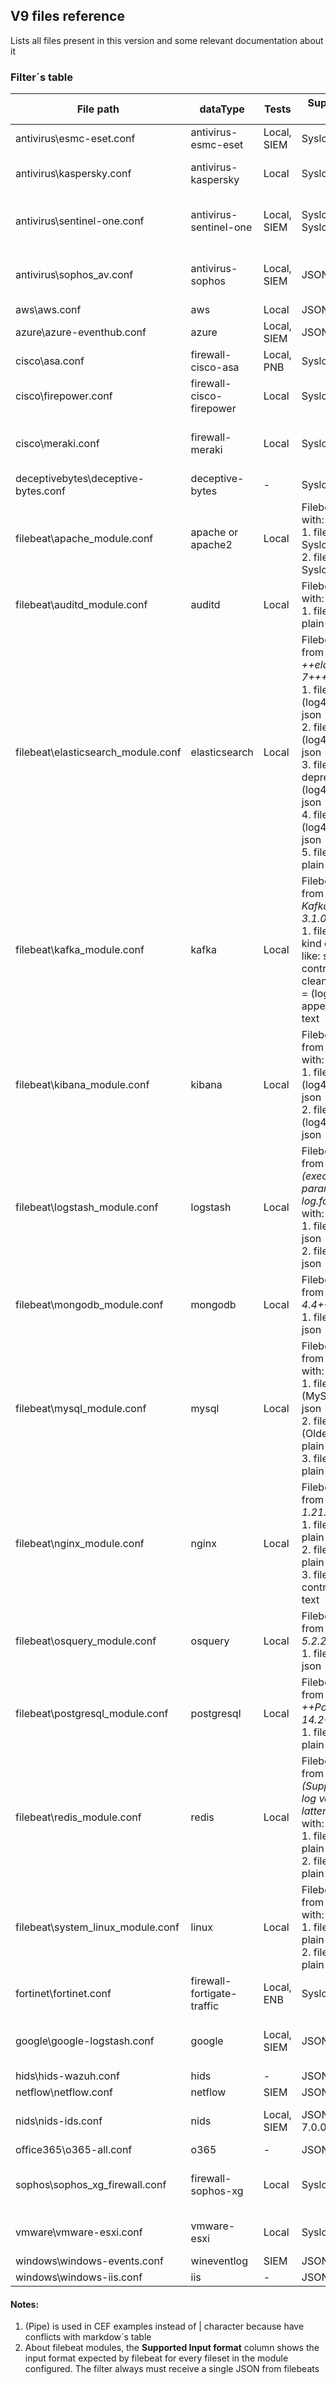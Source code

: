## V9 files reference
Lists all files present in this version and some relevant documentation about it

### Filter´s table
| File path | dataType | Tests | Supported Input format | Example |
|--------|--------|--------|--------|--------|
|antivirus\esmc-eset.conf|antivirus-esmc-eset|Local, SIEM|Syslog+JSON|679 <12>1 2022-04-11T10:41:05.300Z esmc ERAServer 11804 - - {"event_type":"FirewallAggregated_Event","ipv4":"x.x.x.x","hostname":"archivos","source_uuid":"c252c742-22e4-4b4c-af89-6216dc200276","occured":"11-Apr-2022 10:45:38","severity":"Warning",...}|
|antivirus\kaspersky.conf|antivirus-kaspersky|Local|Syslog+CEF|677 <12>1 2021-10-22 13:12:19.014 localhost=127.0.0.1 14 CEF: 0(Pipe)Kaspersky(Pipe)Kaspersky Endpoint Security for Windows(Pipe)10.2.5.3201(Pipe)GNRL_EV_SUSPICIOUS_OBJECT_FOUND(Pipe)Probably infected object detected(Pipe)Very-High(Pipe) eventId=168010884486 externalId=1907735613 msg=Result: Detected: not-a-virus:HEUR:RemoteAdmin.Win32.DameWare.gen|
|antivirus\sentinel-one.conf| antivirus-sentinel-one|Local, SIEM|Syslog, Syslog+CEF|1. <38>1 2022-05-02T15:53:10.288601Z x.x.x.x SentinelOne f37ae7e9fe1441b49021b4f9f1b4b331 1411618095558471028 [fileName@53163 fileName="ryuk.bin"][deviceAddress@53163 deviceAddress="x.x.x.x"]...<br>2. <14>2022-04-26 16:17:22,750 sentinel - CEF:0(Pipe)SentinelOne(Pipe)Mgmt(Pipe)deviceAddress=x.x.x.x deviceHostFqdn=userx-001.sentinelone.net deviceHostName=userx-001.sentinelone.net notificationScope=SITE...|
|antivirus\sophos_av.conf|antivirus-sophos|Local, SIEM|JSON|{"tenant": "Sophos","global": {"type": "logx","analysed": 1},"logx": {"type":"sophos","sophos": {"created_at": "2022-05-05T19:56:08.389Z","customer_id": "82446241-0870-4810-8e60-87cdfba980f3","endpoint_id": "7d4c29e9-ed9d-4d50-9a17-c326e6fe22a8","endpoint_type": "computer","group": "MALWARE","id": "f7f4bdf5-555a-4970-870c-6547a533cb53","location": "host","name": "Malware cleaned up: 'EICAR-AV-Test' at 'C:\\eicar_com (1).zip'","origin": null,"severity": "low","source": "testsource","source_info": {"ip": "x.x.x.x"}}}}|
|aws\aws.conf|aws|Local|JSON|-|
|azure\azure-eventhub.conf|azure|Local, SIEM|JSON, JSON Array|{"subject":"/subscriptions/32ed728b-18b4-40c4-a447-4c9fef913fa7/resourcegroups/demo_group/providers/Microsoft.Compute/virtualMachines/demo-test","type":"azure","eventType":"Microsoft.Resources.ResourceActionSuccess",...}|
|cisco\asa.conf|firewall-cisco-asa|Local, PNB|Syslog|<166>Jan 31 2022 14:45:42 PC-host : %ASA-6-113008: AAA transaction status ACCEPT : user = tsan|
|cisco\firepower.conf|firewall-cisco-firepower|Local|Syslog|<166>Jan 31 2022 14:45:42 PC-host : %FTD-6-113008: AAA transaction status ACCEPT : user = tsan|
|cisco\meraki.conf|firewall-meraki|Local|Syslog|1. <166>Jan 31 2022 15:05:50 PC-host : Dec 6 08:45:24 192.168.1.1 1 1386337535.803931423 MX84 events failover to wan1 <br>2. <166>Jan 31 2022 15:05:50 PC-host : 1374543986.038687615 MX84 flows src=192.168.1.186 dst=8.8.8.8 mac=58:1F:AA:CE:61:F2 protocol=tcp/ip sport=55719 dport=53 pattern: allow all <br>3. <166>Jan 31 2022 15:05:50 PC-host : 1578426208.829677788 labs_Z1 events Site-to-site VPN: failed to get sainfo|
|deceptivebytes\deceptive-bytes.conf|deceptive-bytes|-|Syslog|-|
|filebeat\apache_module.conf|apache or apache2|Local|Filebeat (beats) with:<br>1. fileset: access = Syslog <br>2. fileset: error = Syslog|1. 192.168.1.25 - - [14/Feb/2022:15:38:07 -0500] "GET / HTTP/1.1" 200 11450 <br>2. [Wed Oct 11 14:32:52 2000] [error] [client 127.0.0.1] client denied by server configuration: /export/home/live/ap/htdocs/test|
|filebeat\auditd_module.conf|auditd|Local|Filebeat (beats) with:<br>1. fileset: log = plain text|type=CWD msg=audit(1364481363.243:24287):  cwd="/home/shadowman"|
|filebeat\elasticsearch_module.conf|elasticsearch|Local|Filebeat (beats) from <i>++elasticsearch 7++++</i> with:<br>1. fileset: server = (log4j appenders) json<br>2. fileset: audit = (log4j appenders) json<br>3. fileset: deprecation = (log4j appenders) json<br>4. fileset: slowlog = (log4j appenders) json<br>5. fileset: gc = plain text|1. {"type": "server", "timestamp": "2022-02-22T11:18:13,271-05:00", "level": "INFO", "component": "o.e.n.Node", "cluster.name": "elasticsearch", "node.name": "MyHost", "message": "version[7.14.1], pid[12300], OS[Windows 10/10.0/amd64], JVM[Eclipse Adoptium/OpenJDK 64-Bit Server VM/11.0.13/11.0.13+8]" } <br>2. {"type":"audit", "timestamp":"2022-02-23T15:25:12,005-0500", "event.type":"transport", "event.action":"access_granted", "request.name":"StartJoinRequest"} <br>3. {"type": "deprecation", "timestamp": "2022-02-16T11:38:56,446-05:00", "level": "DEPRECATION", "component": "o.e.d.c.s.Settings", "cluster.name": "elasticsearch", "node.name": "MyHost", "message": "[node.max_local_storage_nodes] setting was deprecated in Elasticsearch and will be removed in a future release!"} <br>4. {"type": "index_search_slowlog", "timestamp": "2022-02-22T09:59:37,427-05:00", "level": "WARN", "component": "i.s.s.query", "cluster.name": "elasticsearch", "node.name": "MyHost", "message": "[anexo1_plant_admon][0]", "took": "41.4ms", "took_millis": "41", "total_hits": "0 hits", "types": "[]", "stats": "[]",...} <br>5. [2022-01-21T03:29:52.878+0000][6780][gc] Using Concurrent Mark Sweep|
|filebeat\kafka_module.conf|kafka|Local|Filebeat (beats) from <i>++Apache Kafka kafka_2.13-3.1.0++</i> with:<br>1. fileset: (log: any kind of kafka logs, like: server, controller, log-cleaner and so on) = (log4j appenders) plain text|1. [2022-03-03 22:29:48,486] INFO Reading configuration from: zookeeper.properties (org.apache.zookeeper.server.quorum.QuorumPeerConfig)|
|filebeat\kibana_module.conf|kibana|Local|Filebeat (beats) from <i>++kibana++</i> with:<br>1. fileset: log = (log4j appenders) json<br>2. fileset: audit = (log4j  appenders) json|1. {"ecs":{"version":"1.9.0"},"@timestamp":"2022-02-23T22:32:07.121-05:00","message":"Marking config path as handled: path","log":{"level":"DEBUG","logger":"config"},"process":{"pid":12028}} <br>2. {"type":"audit", "timestamp":"2022-01-25T09:40:38,604-0500", "event.action":"access_granted", "user.name":"thom", "user.roles":["superuser"], "request.id":"YCx8wxs...", "action":"cluster:admin/xpack/security/user/authenticate", "request.name":"AuthenticateRequest", "opaque_id":"818cbf3..."}|
|filebeat\logstash_module.conf|logstash|Local|Filebeat (beats) from <i>++logstash (executed with param - -log.format=json)++</i> with:<br>1. fileset: log = json<br>2. fileset: slowlog = json|1. {"level":"INFO","loggerName":"logstash.javapipeline","timeMillis":1645656556918,"thread":"[main]-pipeline-manager","logEvent":{"message":"Pipeline terminated","pipeline.id":"main"}}<br> 2. {"level":"WARN","loggerName":"slowlog.logstash.filters.mutate","timeMillis":1645802911751,"thread":"[main]>worker0","logEvent":{"message":"event processing time",...}...}|
|filebeat\mongodb_module.conf|mongodb|Local|Filebeat (beats) from <i>++MongoDB 4.4++++</i> with:<br>1. fileset: log = json|1. {"t":{"$date":"2020-05-18T20:18:12.724+00:00"},"s":"I",  "c":"CONTROL",  "id":23285,   "ctx":"main","msg":"Automatically disabling TLS 1.0, to force-enable TLS 1.0 specify --sslDisabledProtocols 'none'"}|
|filebeat\mysql_module.conf|mysql|Local|Filebeat (beats) from <i>++MySQL++</i> with:<br>1. fileset: error = (MySQL 8.0++) json <br>2. fileset: error = (Older versions) plain text <br>3. fileset: slowlog = plain text|1. {"prio": 0,"err_code": 10052,"source_line": 561,"source_file": "event_scheduler.cc","function": "run","msg": "Event Scheduler: scheduler thread started with id 5","time": "2020-08-06T14:25:03.109022Z","ts": 1596724012005,"thread": 5,"err_symbol": "ER_SCHEDULER_STARTED","SQL_state": "HY000","subsystem": "Server","buffered": 1596723903109022}<br>2. 2022-02-28 10:17:57 18912 [Note] Plugin 'FEDERATED' is disabled.<br>3. c:\xampp\mysql\bin\mysqld.exe, Version: 5.6.21-log (MySQL Community Server (GPL)). started with: TCP Port: 3306, Named Pipe: C:/xampp/mysql/mysql.sock Time Id Command Argument|
|filebeat\nginx_module.conf|nginx|Local|Filebeat (beats) from <i>++nginx 1.21.6++</i> with:<br>1. fileset: access = plain text <br>2. fileset: error = plain text <br>3. fileset: ingress-controller = plain text|1. 127.0.0.1 - - [28/Feb/2022:18:00:25 -0500] "GET / HTTP/1.1" 200 615 "-" "Mozilla/5.0 (Windows NT 10.0; Win64; x64) AppleWebKit/537.36 (KHTML, like Gecko) Chrome/98.0.4758.102 Safari/537.36" <br>2. 2022/02/28 17:47:34 [error] 17876#21856: CreateFile() "D:\INSTALL\WINDOWS\nginx-1.21.6\nginx-1.21.6/logs/nginx.pid" failed (2: El sistema no puede encontrar el archivo especificado)|
|filebeat\osquery_module.conf|osquery|Local|Filebeat (beats) from <i>++osquery 5.2.2++++</i> with:<br>1. fileset: result = json|1. {"name":"system_info","hostIdentifier":"MyHost","calendarTime":"Sat Mar  5 01:33:29 2022 UTC","unixTime":1646444009,"epoch":0,"counter":0,"numerics":false,"decorations":{"host_uuid":"4C4C4544-0039-4710-805A-B6C04F4D3332","username":"user1"},"columns":{"cpu_brand":"Intel(R) Core(TM) i5-4310M CPU @ 2.70GHz","hostname":"MyHost","physical_memory":"8589934592"},"action":"added"}|
|filebeat\postgresql_module.conf|postgresql|Local|Filebeat (beats) from <i>++PostgreSQL 14.2++++</i> with:<br>1. fileset: log = plain text|1. 2022-02-15 19:43:52.364 UTC [25] LOG:  database system was shut down at 2022-02-11 20:01:30 UTC <br> 2. Mar 24 14:58:08 webappsecure postgres[7694]: [10-2] 42701 530b5e00.1e0e STATEMENT: ALTER TABLE sessiongroup ADD COLUMN requests bigint|
|filebeat\redis_module.conf|redis|Local|Filebeat (beats) from <i>++redis (Supports older 2.x log versions to latter 6.2.6)++</i> with:<br>1. fileset: log = plain text <br>2. fileset: slowlog = plain text|1. 1:C 07 Mar 2022 20:35:06.345 . oO0OoO0OoO0Oo Redis is starting oO0OoO0OoO0Oo <br>2. [4018] 14 Nov 07:01:22.119 * Background saving terminated with success|
|filebeat\system_linux_module.conf|linux|Local|Filebeat (beats) from <i>++linux++</i> with:<br>1. fileset: syslog = plain text <br>2. fileset: auth = plain text|<30>Apr  6 10:38:00 gateway1 filebeat[53008]: 2022-04-06T10:38:00.802Z#011INFO#011[monitoring]#011log/log.go:184#011Non-zero metrics in the last 30s#011{"monitoring": {"metrics": {"beat":{"cgroup":{"cpuacct":{"total":{"ns":808966516}}},"cpu":{"system":{"ticks":2616400,"time":{"ms":49}},"total":{"ticks":54651200,"time":{"ms":807},"value":54651200},"user":{"ticks":52034800,"time":{"ms":758}}},"handles":{"limit":{"hard":524288,"soft":1024},"open":24},"info":{"ephemeral_id":"d8454b34-75e8-45c6-b2bc-756b12768489","uptime":{"ms":1773063104},"version":"7.17.1"},"memstats":{"gc_next":63152992,"memory_alloc":34813544,"memory_total":2612752313136,"rss":83849216},"runtime":{"goroutines":101}},"filebeat":{"harvester":{"open_files":12,"running":8}},"libbeat":{"config":{"module":{"running":2}},"output":{"events":{"active":0,"batches":23,"failed":47104,"total":47104},"read":{"errors":3}}}}}}}|
|fortinet\fortinet.conf|firewall-fortigate-traffic|Local, ENB|Syslog|<190>date=2022-04-06 time=22:42:40 devname="estb-miam01fl-200d-1" devid="FG200D3913805254" logid="0101039943" type="event" subtype="vpn" level="information" vd="root" eventtime=1649281360 logdesc="SSL VPN new connection" action="ssl-new-con" tunneltype="ssl" tunnelid=0 remip=13.88.28.180 user="N/A" group="N/A" dst_host="N/A" reason="N/A" msg="SSL new connection"|
|google\google-logstash.conf|google|Local, SIEM|JSON|1. {"insertId":"1fc9ikwg2sx8lyp","jsonPayload":{"localTimestamp":"2021-09-27T17:48:41.8074Z","message":"Instance ID changed, running first-boot actions"},"logName":"projects/formidable-byte-326819/logs/GCEGuestAgent","receiveTimestamp":"2021-09-27T17:48:42.255430762Z","resource":{"labels":{"instance_id":"3109684401449975050","project_id":"formidable-byte-326819","zone":"us-central1-a"},"type":"gcp"},"severity":"INFO","sourceLocation":{"file":"instance_setup.go","function":"main.agentInit","line":"179"},"timestamp":"2021-09-27T17:48:41.807512691Z"}|
|hids\hids-wazuh.conf|hids|-|JSON|-|
|netflow\netflow.conf|netflow|SIEM|JSON|-|
|nids\nids-ids.conf|nids|Local, SIEM|JSON (Suricata 7.0.0)|1. {"timestamp":"2022-04-11T15:54:05.263088+0000","flow_id":182732858393520,"in_iface":"ens3","event_type":"dns","src_ip":"x.x.x.x","src_port":33651,"dest_ip":"x.x.x.x","dest_port":53,"proto":"UDP","dns":{"type":"query","id":50404,"rrname":"srv1.cloudapp.azure.com","rrtype":"A","tx_id":0}}|
|office365\o365-all.conf|o365|-|JSON|-|
|sophos\sophos_xg_firewall.conf|firewall-sophos-xg|Local|Syslog|1. <30>device="SFW" date=2022-01-29 time=12:01:32 timezone="-03" device_name="XG45" device_id=C4307BHT log_id=054402617051 log_type="Content Filtering" log_component="Application" log_subtype="Denied" priority=Information fw_rule_id=156 user_name="tst@mail.com" user_gp="GR_MACRO" application_filter_policy=5 category="P2P" application_name="Torrent Clients P2P" application_risk=5 application_technology="P2P" application_category="P2P" src_ip=x.x.x.x src_country_code=R1 dst_ip=x.x.x.x dst_country_code=PHL protocol="UDP" src_port=58631 dst_port=60438 sent_bytes=0 recv_bytes=0 status="" message="" appresolvedby="Signature" hytest|
|vmware\vmware-esxi.conf|vmware-esxi|Local|Syslog|1. <166>2022-06-07T23:50:09.785Z myhost.local hostd-probe: quiet hostd-probe[2101754] [Originator@6876 sub=Default] Successfully acquired advanced option: UserVars.ESXiShellTimeOut = 0 <br> 2. <14>2022-06-07T23:50:00.573Z myhost.local crx-cli[4519096]: Log for VMware ESXi version=7.0.3 build=build-19193900 option=Release|
|windows\windows-events.conf|wineventlog|SIEM|JSON by beats|-|
|windows\windows-iis.conf|iis|-|JSON by beats|-|

#### Notes:
1. (Pipe) is used in CEF examples instead of | character because have conflicts with markdow´s table
2. About filebeat modules, the **Supported Input format** column shows the input format expected by filebeat for every fileset in the module configured. The filter always must receive a single JSON from filebeats
